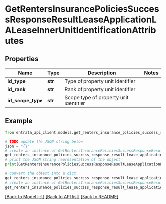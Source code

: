 # GetRentersInsurancePoliciesSuccessResponseResultLeaseApplicationLALeaseInnerUnitIdentificationAttributes


## Properties

Name | Type | Description | Notes
------------ | ------------- | ------------- | -------------
**id_type** | **str** | Type of property unit identifier | 
**id_rank** | **str** | Rank of property unit identifier | 
**id_scope_type** | **str** | Scope type of property unit identifier | 

## Example

```python
from entrata_api_client.models.get_renters_insurance_policies_success_response_result_lease_application_la_lease_inner_unit_identification_attributes import GetRentersInsurancePoliciesSuccessResponseResultLeaseApplicationLALeaseInnerUnitIdentificationAttributes

# TODO update the JSON string below
json = "{}"
# create an instance of GetRentersInsurancePoliciesSuccessResponseResultLeaseApplicationLALeaseInnerUnitIdentificationAttributes from a JSON string
get_renters_insurance_policies_success_response_result_lease_application_la_lease_inner_unit_identification_attributes_instance = GetRentersInsurancePoliciesSuccessResponseResultLeaseApplicationLALeaseInnerUnitIdentificationAttributes.from_json(json)
# print the JSON string representation of the object
print(GetRentersInsurancePoliciesSuccessResponseResultLeaseApplicationLALeaseInnerUnitIdentificationAttributes.to_json())

# convert the object into a dict
get_renters_insurance_policies_success_response_result_lease_application_la_lease_inner_unit_identification_attributes_dict = get_renters_insurance_policies_success_response_result_lease_application_la_lease_inner_unit_identification_attributes_instance.to_dict()
# create an instance of GetRentersInsurancePoliciesSuccessResponseResultLeaseApplicationLALeaseInnerUnitIdentificationAttributes from a dict
get_renters_insurance_policies_success_response_result_lease_application_la_lease_inner_unit_identification_attributes_from_dict = GetRentersInsurancePoliciesSuccessResponseResultLeaseApplicationLALeaseInnerUnitIdentificationAttributes.from_dict(get_renters_insurance_policies_success_response_result_lease_application_la_lease_inner_unit_identification_attributes_dict)
```
[[Back to Model list]](../README.md#documentation-for-models) [[Back to API list]](../README.md#documentation-for-api-endpoints) [[Back to README]](../README.md)


